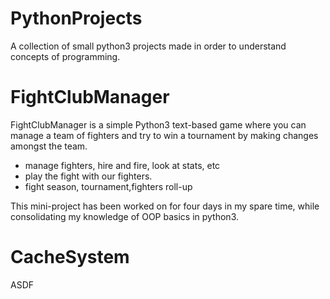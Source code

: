 # PythonProjects

A collection of small python3 projects made in order to understand concepts of programming.

# FightClubManager

FightClubManager is a simple Python3 text-based game where you can manage a team of fighters and try to win a tournament
by making changes amongst the team.

- manage fighters, hire and fire, look at stats, etc
- play the fight with our fighters.
- fight season, tournament,fighters roll-up


This mini-project has been worked on for four days in my spare time, while consolidating my knowledge of OOP basics in python3.

# CacheSystem

ASDF

